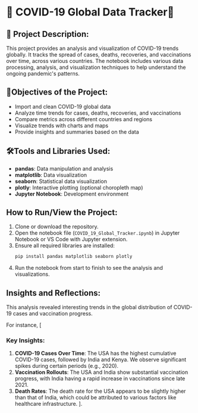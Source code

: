 # 📌 COVID-19 Global Data Tracker🦠

## 📝 Project Description:
This project provides an analysis and visualization of COVID-19 trends globally. It tracks the spread of cases, deaths, recoveries, and vaccinations over time, across various countries. The notebook includes various data processing, analysis, and visualization techniques to help understand the ongoing pandemic's patterns.

## 🚩Objectives of the Project:
- Import and clean COVID-19 global data
- Analyze time trends for cases, deaths, recoveries, and vaccinations
- Compare metrics across different countries and regions
- Visualize trends with charts and maps
- Provide insights and summaries based on the data

## 🛠Tools and Libraries Used:
- **pandas**: Data manipulation and analysis
- **matplotlib**: Data visualization
- **seaborn**: Statistical data visualization
- **plotly**: Interactive plotting (optional choropleth map)
- **Jupyter Notebook**: Development environment

## How to Run/View the Project:
1. Clone or download the repository.
2. Open the notebook file (`COVID_19_Global_Tracker.ipynb`) in Jupyter Notebook or VS Code with Jupyter extension.
3. Ensure all required libraries are installed:
   ```bash
   pip install pandas matplotlib seaborn plotly
4. Run the notebook from start to finish to see the analysis and visualizations.

## Insights and Reflections:
 This analysis revealed interesting trends in the global distribution of COVID-19 cases and vaccination progress.

For instance, [
### Key Insights:
1. **COVID-19 Cases Over Time**: The USA has the highest cumulative COVID-19 cases, followed by India and Kenya. We observe significant spikes during certain periods (e.g., 2020).
2. **Vaccination Rollouts**: The USA and India show substantial vaccination progress, with India having a rapid increase in vaccinations since late 2021.
3. **Death Rates**: The death rate for the USA appears to be slightly higher than that of India, which could be attributed to various factors like healthcare infrastructure.
   ].
